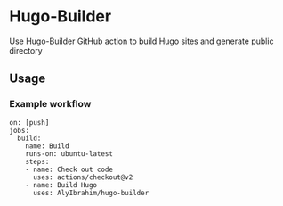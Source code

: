 # Hugo-Builder
Use Hugo-Builder GitHub action to build Hugo sites and generate public directory

## Usage

### Example workflow

```name: Build Hugo
on: [push]
jobs:
  build:
    name: Build
    runs-on: ubuntu-latest
    steps:
    - name: Check out code
      uses: actions/checkout@v2
    - name: Build Hugo
      uses: AlyIbrahim/hugo-builder
```
